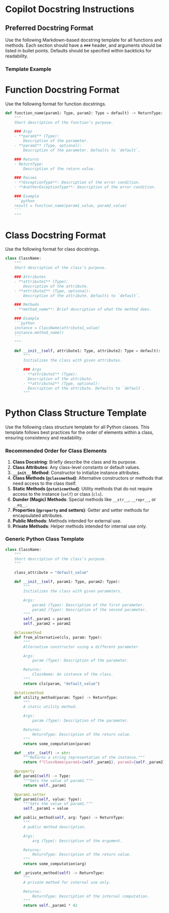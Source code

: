 # Copilot Docstring Instructions

## Preferred Docstring Format

Use the following Markdown-based docstring template for all functions and methods. Each section should have a `###` header, and arguments should be listed in bullet points. Defaults should be specified within backticks for readability.

### Template Example

# Function Docstring Format

Use the following format for function docstrings.

```python
def function_name(param1: Type, param2: Type = default) -> ReturnType:
    """
    Short description of the function’s purpose.

    ### Args
    - **param1** (Type):
        Description of the parameter.
    - **param2** (Type, optional):
        Description of the parameter. Defaults to `default`.

    ### Returns
    - ReturnType:
        Description of the return value.

    ### Raises
    - **ExceptionType**: Description of the error condition.
    - **AnotherExceptionType**: Description of the error condition.

    ### Example
    ```python
    result = function_name(param1_value, param2_value)
    ```
    """
```

# Class Docstring Format

Use the following format for class docstrings.

```python
class ClassName:
    """
    Short description of the class’s purpose.

    ### Attributes
    - **attribute1** (Type):
        Description of the attribute.
    - **attribute2** (Type, optional):
        Description of the attribute. Defaults to `default`.

    ### Methods
    - **method_name**: Brief description of what the method does.

    ### Example
    ```python
    instance = ClassName(attribute1_value)
    instance.method_name()
    ```
    """

    def __init__(self, attribute1: Type, attribute2: Type = default):
        """
        Initializes the class with given attributes.

        ### Args
        - **attribute1** (Type):
          Description of the attribute.
        - **attribute2** (Type, optional):
          Description of the attribute. Defaults to `default`.
        """
```


# Python Class Structure Template

Use the following class structure template for all Python classes. This template follows best practices for the order of elements within a class, ensuring consistency and readability.

### Recommended Order for Class Elements

1. **Class Docstring**: Briefly describe the class and its purpose.
2. **Class Attributes**: Any class-level constants or default values.
3. **`__init__` Method**: Constructor to initialize instance attributes.
4. **Class Methods (`@classmethod`)**: Alternative constructors or methods that need access to the class itself.
5. **Static Methods (`@staticmethod`)**: Utility methods that do not require access to the instance (`self`) or class (`cls`).
6. **Dunder (Magic) Methods**: Special methods like `__str__`, `__repr__`, or `__eq__`.
7. **Properties (`@property` and setters)**: Getter and setter methods for encapsulated attributes.
8. **Public Methods**: Methods intended for external use.
9. **Private Methods**: Helper methods intended for internal use only.

### Generic Python Class Template

```python
class ClassName:
    """
    Short description of the class’s purpose.
    """

    class_attribute = "default_value"

    def __init__(self, param1: Type, param2: Type):
        """
        Initializes the class with given parameters.

        Args:
            param1 (Type): Description of the first parameter.
            param2 (Type): Description of the second parameter.
        """
        self._param1 = param1
        self._param2 = param2

    @classmethod
    def from_alternative(cls, param: Type):
        """
        Alternative constructor using a different parameter.

        Args:
            param (Type): Description of the parameter.

        Returns:
            ClassName: An instance of the class.
        """
        return cls(param, "default_value")

    @staticmethod
    def utility_method(param: Type) -> ReturnType:
        """
        A static utility method.

        Args:
            param (Type): Description of the parameter.

        Returns:
            ReturnType: Description of the return value.
        """
        return some_computation(param)

    def __str__(self) -> str:
        """Returns a string representation of the instance."""
        return f"ClassName(param1={self._param1}, param2={self._param2})"

    @property
    def param1(self) -> Type:
        """Gets the value of param1."""
        return self._param1

    @param1.setter
    def param1(self, value: Type):
        """Sets the value of param1."""
        self._param1 = value

    def public_method(self, arg: Type) -> ReturnType:
        """
        A public method description.

        Args:
            arg (Type): Description of the argument.

        Returns:
            ReturnType: Description of the return value.
        """
        return some_computation(arg)

    def _private_method(self) -> ReturnType:
        """
        A private method for internal use only.

        Returns:
            ReturnType: Description of the internal computation.
        """
        return self._param1 * 42
